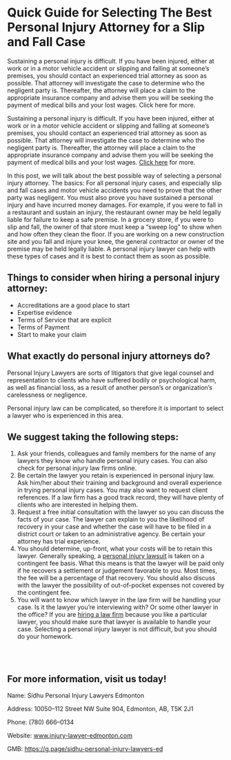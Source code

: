 <h1>Quick Guide for Selecting The Best Personal Injury Attorney for a Slip and Fall Case</h1>

Sustaining a personal injury is difficult. If you have been injured, either at work or in a motor vehicle accident or slipping and falling at someone’s premises, you should contact an experienced trial attorney as soon as possible. That attorney will investigate the case to determine who the negligent party is. Thereafter, the attorney will place a claim to the appropriate insurance company and advise them you will be seeking the payment of medical bills and your lost wages. Click here for more.

Sustaining a personal injury is difficult. If you have been injured, either at work or in a motor vehicle accident or slipping and falling at someone’s premises, you should contact an experienced trial attorney as soon as possible. That attorney will investigate the case to determine who the negligent party is. Thereafter, the attorney will place a claim to the appropriate insurance company and advise them you will be seeking the payment of medical bills and your lost wages. <a href="https://injury-lawyer-edmonton.com/personal-injury-law/">Click here</a> for more.

In this post, we will talk about the best possible way of selecting a personal injury attorney. The basics: For all personal injury cases, and especially slip and fall cases and motor vehicle accidents you need to prove that the other party was negligent. You must also prove you have sustained a personal injury and have incurred money damages. For example, if you were to fall in a restaurant and sustain an injury, the restaurant owner may be held legally liable for failure to keep a safe premise. In a grocery store, if you were to slip and fall, the owner of that store must keep a “sweep log” to show when and how often they clean the floor. If you are working on a new construction site and you fall and injure your knee, the general contractor or owner of the premise may be held legally liable. A personal injury lawyer can help with these types of cases and it is best to contact them as soon as possible.

<h2>Things to consider when hiring a personal injury attorney:</h2>
<ul>
  <li>Accreditations are a good place to start</li>
  <li>Expertise evidence</li>
  <li>Terms of Service that are explicit</li>
  <li>Terms of Payment</li>
  <li>Start to make your claim</li>
</ul>
<h2>What exactly do personal injury attorneys do?</h2>
  
  Personal Injury Lawyers are sorts of litigators that give legal counsel and representation to clients who have suffered bodily or psychological harm, as well as financial loss, as a result of another person’s or organization’s carelessness or negligence.
  
  Personal injury law can be complicated, so therefore it is important to select a lawyer who is experienced in this area.
  
  <h2>We suggest taking the following steps:</h2>
  <ol>
  <li>Ask your friends, colleagues and family members for the name of any lawyers they know who handle personal injury cases. You can also check for personal injury law firms online.</li>
  <li>Be certain the lawyer you retain is experienced in personal injury law. Ask him/her about their training and background and overall experience in trying personal injury cases. You may also want to request client references. If a law firm has a good track record, they will have plenty of clients who are interested in helping them.</li>
  <li>Request a free initial consultation with the lawyer so you can discuss the facts of your case. The lawyer can explain to you the likelihood of recovery in your case and whether the case will have to be filed in a district court or taken to an administrative agency. Be certain your attorney has trial experience.</li>
  <li>You should determine, up-front, what your costs will be to retain this lawyer. Generally speaking, a <a href="https://en.wikipedia.org/wiki/Personal_injury"> personal injury lawsuit</a> is taken on a contingent fee basis. What this means is that the lawyer will be paid only if he recovers a settlement or judgement favorable to you. Most times, the fee will be a percentage of that recovery. You should also discuss with the lawyer the possibility of out-of-pocket expenses not covered by the contingent fee.</li>
  <li>
You will want to know which lawyer in the law firm will be handling your case. Is it the lawyer you’re interviewing with? Or some other lawyer in the office? If you are <a href="https://g.page/sidhu-personal-injury-lawyers-ed">hiring a law firm</a> because you like a particular lawyer, you should make sure that lawyer is available to handle your case. Selecting a personal injury lawyer is not difficult, but you should do your homework.</li>
  </ol>
<br></br>
<h2>For more information, visit us today!</h2>
  
Name: Sidhu Personal Injury Lawyers Edmonton

Address: 10050–112 Street NW Suite 904, Edmonton, AB, T5K 2J1

Phone: (780) 666–0134

Website: www.injury-lawyer-edmonton.com

GMB: https://g.page/sidhu-personal-injury-lawyers-ed
